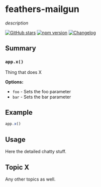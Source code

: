 # feathers-mailgun
*description*

[![GitHub stars](https://img.shields.io/github/stars/feathersjs/feathers-mailgun.png?style=social&label=Star)](https://github.com/feathersjs/feathers-mailgun/)
[![npm version](https://img.shields.io/npm/v/feathers-mailgun.png?style=flat-square)](https://www.npmjs.com/package/feathers-mailgun)
[![Changelog](https://img.shields.io/badge/changelog-.md-blue.png?style=flat-square)](https://github.com/feathersjs/feathers-mailgun/blob/master/CHANGELOG.md)


## Summary

### `app.x()`

Thing that does X

__Options:__

- `foo` - Sets the foo parameter
- `bar` - Sets the bar parameter

## Example

```js
app.x()
```

## Usage

Here the detailed chatty stuff.

## Topic X

Any other topics as well.